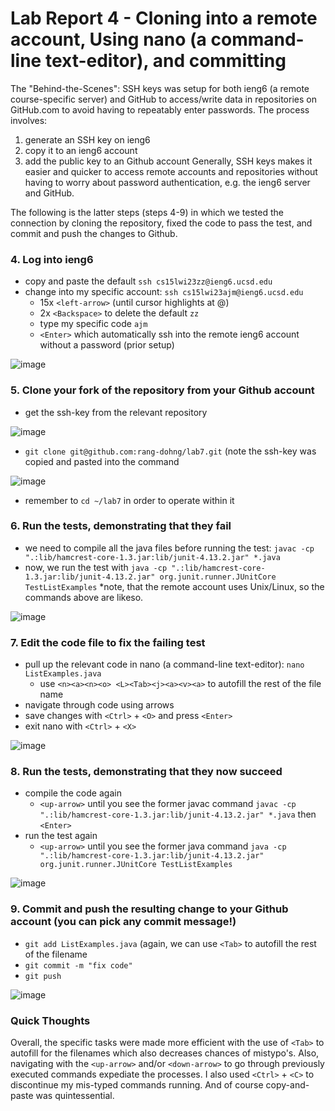 # Lab Report 4 - Cloning into a remote account, Using nano (a command-line text-editor), and committing 

The "Behind-the-Scenes": 
SSH keys was setup for both ieng6 (a remote course-specific server) and GitHub to access/write data in repositories on GitHub.com to avoid having to repeatably enter passwords. The process involves:
1. generate an SSH key on ieng6
2. copy it to an ieng6 account
3. add the public key to an Github account
Generally, SSH keys makes it easier and quicker to access remote accounts and repositories without having to worry about password authentication, e.g. the ieng6 server and GitHub. 

The following is the latter steps (steps 4-9) in which we tested the connection by cloning the repository, fixed the code to pass the test, and commit and push the changes to Github.

### 4. Log into ieng6
- copy and paste the default `ssh cs15lwi23zz@ieng6.ucsd.edu`
- change into my specific account: `ssh cs15lwi23ajm@ieng6.ucsd.edu`
  - 15x `<left-arrow>` (until cursor highlights at @)
  - 2x `<Backspace>` to delete the default `zz`
  - type my specific code `ajm`
  - `<Enter>` which automatically ssh into the remote ieng6 account without a password (prior setup)

![image](https://user-images.githubusercontent.com/111631103/224881312-ff7083f3-55c5-41a6-8669-cef22b9b9216.png)
  
### 5. Clone your fork of the repository from your Github account
- get the ssh-key from the relevant repository
  
![image](https://user-images.githubusercontent.com/111631103/224881846-f6ed4bf6-98d2-41fb-b9ad-9a03bf852a1d.png)
  
- `git clone git@github.com:rang-dohng/lab7.git` (note the ssh-key was copied and pasted into the command
  
![image](https://user-images.githubusercontent.com/111631103/224883711-52d3a68b-3040-4668-ae17-9e6172a88196.png)
  
- remember to `cd ~/lab7` in order to operate within it

### 6. Run the tests, demonstrating that they fail
- we need to compile all the java files before running the test: `javac -cp ".:lib/hamcrest-core-1.3.jar:lib/junit-4.13.2.jar" *.java`
- now, we run the test with `java -cp ".:lib/hamcrest-core-1.3.jar:lib/junit-4.13.2.jar" org.junit.runner.JUnitCore TestListExamples`
*note, that the remote account uses Unix/Linux, so the commands above are likeso.

![image](https://user-images.githubusercontent.com/111631103/224884648-b7a50e33-c293-4c06-8457-32c5b6c9df9c.png)

### 7. Edit the code file to fix the failing test
- pull up the relevant code in nano (a command-line text-editor): `nano ListExamples.java`
  - use `<n><a><n><o> <L><Tab><j><a><v><a>` to autofill the rest of the file name
- navigate through code using arrows
- save changes with `<Ctrl>` + `<O>` and press `<Enter>`
- exit nano with `<Ctrl>` + `<X>`

![image](https://user-images.githubusercontent.com/111631103/224888237-6a5c7b6e-0fa6-4046-bc73-34beb3f7b33e.png)

### 8. Run the tests, demonstrating that they now succeed
- compile the code again
  - `<up-arrow>` until you see the former javac command `javac -cp ".:lib/hamcrest-core-1.3.jar:lib/junit-4.13.2.jar" *.java` then `<Enter>`
- run the test again
  - `<up-arrow>` until you see the former java command `java -cp ".:lib/hamcrest-core-1.3.jar:lib/junit-4.13.2.jar" org.junit.runner.JUnitCore TestListExamples`

![image](https://user-images.githubusercontent.com/111631103/224888887-25ceac90-3a94-43e6-ab69-998e613c9ef1.png)


### 9. Commit and push the resulting change to your Github account (you can pick any commit message!)
- `git add ListExamples.java` (again, we can use `<Tab>` to autofill the rest of the filename
- `git commit -m "fix code"`
- `git push`

![image](https://user-images.githubusercontent.com/111631103/224889503-0b62973a-1219-4a13-a34e-681d1599cf32.png)

### Quick Thoughts
Overall, the specific tasks were made more efficient with the use of `<Tab>` to autofill for the filenames which also decreases chances of mistypo's. Also, navigating with the `<up-arrow>` and/or `<down-arrow>` to go through previously executed commands expediate the processes. I also used `<Ctrl>` + `<C>` to discontinue my mis-typed commands running. And of course copy-and-paste was quintessential. 

